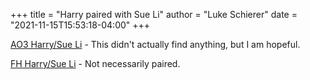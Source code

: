 +++
title = "Harry paired with Sue Li"
author = "Luke Schierer"
date = "2021-11-15T15:53:18-04:00"
+++

[AO3 Harry/Sue Li](
https://archiveofourown.org/works?utf8=%E2%9C%93&commit=Sort+and+Filter&work_search%5Bsort_column%5D=revised_at&include_work_search%5Bcharacter_ids%5D%5B%5D=1803&include_work_search%5Bcharacter_ids%5D%5B%5D=1091492&work_search%5Bother_tag_names%5D=&exclude_work_search%5Bfandom_ids%5D%5B%5D=24828&exclude_work_search%5Bfandom_ids%5D%5B%5D=114612&exclude_work_search%5Bfandom_ids%5D%5B%5D=116304&exclude_work_search%5Bfandom_ids%5D%5B%5D=184908&exclude_work_search%5Bfandom_ids%5D%5B%5D=226657&exclude_work_search%5Bfandom_ids%5D%5B%5D=269708&exclude_work_search%5Bfandom_ids%5D%5B%5D=1320148&exclude_work_search%5Bfandom_ids%5D%5B%5D=8114503&exclude_work_search%5Bfandom_ids%5D%5B%5D=29881298&exclude_work_search%5Brelationship_ids%5D%5B%5D=99&exclude_work_search%5Brelationship_ids%5D%5B%5D=9510&exclude_work_search%5Brelationship_ids%5D%5B%5D=10760&work_search%5Bexcluded_tag_names%5D=Female+Harry+Potter%2CTrans+Male+Character%2CTrans+Character%2CTrans%2CSlash%2CPre-Slash%2CMale+Slash%2CGen+or+Pre-Slash%2CIncest%2CSibling+Incest%2CTwincest%2CSane+Voldemort+%28Harry+Potter%29%2CGood+Voldemort+%28Harry+Potter%29%2CSane+Tom+Riddle%2CGood+Tom+Riddle%2CSomewhat+Good+Voldemort+%28Harry+Potter%29%2CGinny+Weasley+Bashing%2CSeveritus+%7C+Severus+Snape+is+Harry+Potter%27s+Parent%2CNice+Severus+Snape%2CMentor+Severus+Snape%2CMentor+Voldemort+%28Harry+Potter%29%2CGood+Lucius+Malfoy%2CGood+Malfoy+Family+%28Harry+Potter%29%2CGood+Draco+Malfoy%2CGood+Vernon+Dursley%2CGood+Dudley+Dursley%2CGood+Dursley+Family+%28Harry+Potter%29%2CGood+Slytherins%2CFleur+Delacour%2FHarry+Potter%2CFleur+Delacour%2FHermione+Granger%2CBellatrix+Black+Lestrange%2FHarry+Potter%2CHermione+Granger%2FBellatrix+Black+Lestrange%2CHermione+Granger%2FRemus+Lupin%2CHermione+Granger%2FSeverus+Snape%2CSirius+Black%2FHermione+Granger%2CHermione+Granger%2FDraco+Malfoy%2CHermione+Granger%2FDraco+Malfoy%2FHarry+Potter%2CHermione+Granger%2FDraco+Malfoy%2FTheodore+Nott%2CHermione+Granger%2FDraco+Malfoy%2FBlaise+Zabini%2CHermione+Granger%2FHarry+Potter%2FRon+Weasley%2CHarry+Potter%2FFred+Weasley%2FGeorge+Weasley%2CHarry+Potter%2FFred+Weasley%2CHarry+Potter%2FGeorge+Weasley%2CHarry+Potter%2FCharlie+Weasley%2CHarry+Potter%2FBill+Weasley%2CLily+Evans+Potter%2FSeverus+Snape%2CPercy+Jackson+and+the+Olympians+-+Rick+Riordan%2CPercy+Jackson+and+the+Olympians+%26+Related+Fandoms+-+All+Media+Types%2CAlbus+Severus+Potter%2CScorpius+Malfoy%2FAlbus+Severus+Potter%2CScorpius+Malfoy%2FRose+Weasley%2CScorpius+Malfoy%2FJames+Sirius+Potter%2CScorpius+Malfoy%2FLily+Luna+Potter%2CJames+Potter%2FSeverus+Snape%2CSirius+Black%2FSeverus+Snape%2CRemus+Lupin%2FSeverus+Snape%2CHarry+Potter%2FReader%2CHermione+Granger%2FReader%2CReader%2CReader-Insert%2CGay+Harry+Potter&work_search%5Bcrossover%5D=&work_search%5Bcomplete%5D=&work_search%5Bwords_from%5D=&work_search%5Bwords_to%5D=&work_search%5Bdate_from%5D=&work_search%5Bdate_to%5D=&work_search%5Bquery%5D=&work_search%5Blanguage_id%5D=en&tag_id=Harry+Potter+-+J*d*+K*d*+Rowling
) - This didn't actually find anything, but I am hopeful. 

[FH Harry/Sue Li](
https://fictionhunt.com/discover/search?q=&type=1&status=0&length=0&language=28&rating=1&followers=0&range=0&sort=0&fandoms=83&characters=105,304
) - Not necessarily paired. 
